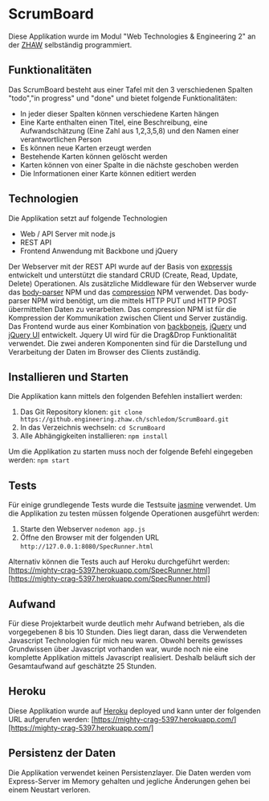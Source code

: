 ScrumBoard
==========

Diese Applikation wurde im Modul "Web Technologies & Engineering 2" an der [ZHAW](http://www.zhaw.ch/de.html) selbständig programmiert.

Funktionalitäten
----------------
Das ScrumBoard besteht aus einer Tafel mit den 3 verschiedenen Spalten "todo","in progress" und "done" und bietet folgende Funktionalitäten:

* In jeder dieser Spalten können verschiedene Karten hängen
* Eine Karte enthalten einen Titel, eine Beschreibung, eine Aufwandschätzung (Eine Zahl aus 1,2,3,5,8) und den Namen einer verantwortlichen Person
* Es können neue Karten erzeugt werden
* Bestehende Karten können gelöscht werden
* Karten können von einer Spalte in die nächste geschoben werden
* Die Informationen einer Karte können editiert werden

Technologien
------------
Die Applikation setzt auf folgende Technologien

* Web / API Server mit node.js
* REST API
* Frontend Anwendung mit Backbone und jQuery

Der Webserver mit der REST API wurde auf der Basis von [expressjs](http://expressjs.com) entwickelt und unterstützt die standard CRUD (Create, Read, Update, Delete) Operationen. Als zusätzliche Middleware für den Webserver wurde das [body-parser](https://github.com/expressjs/body-parser) NPM und das [compression](https://github.com/expressjs/compression) NPM verwendet. Das body-parser NPM wird benötigt, um die mittels HTTP PUT und HTTP POST übermittelten Daten zu verarbeiten. Das compression NPM ist für die Kompression der Kommunikation zwischen Client und Server zuständig. Das Frontend wurde aus einer Kombination von [backbonejs](http://backbonejs.org), [jQuery](https://jquery.com) und [jQuery UI](https://jqueryui.com) entwickelt. Jquery UI wird für die Drag&Drop Funktionalität verwendet. Die zwei anderen Komponenten sind für die Darstellung und Verarbeitung der Daten im Browser des Clients zuständig.

Installieren und Starten
------------------------
Die Applikation kann mittels den folgenden Befehlen installiert werden:

1. Das Git Repository klonen: `git clone https://github.engineering.zhaw.ch/schledom/ScrumBoard.git`
2. In das Verzeichnis wechseln: `cd ScrumBoard`
3. Alle Abhängigkeiten installieren: `npm install`

Um die Applikation zu starten muss noch der folgende Befehl eingegeben werden: `npm start`

Tests
-----
Für einige grundlegende Tests wurde die Testsuite [jasmine](http://jasmine.github.io) verwendet. Um die Applikation zu testen müssen folgende Operationen ausgeführt werden:

1. Starte den Webserver `nodemon app.js`
2. Öffne den Browser mit der folgenden URL `http://127.0.0.1:8080/SpecRunner.html`

Alternativ können die Tests auch auf Heroku durchgeführt werden: [https://mighty-crag-5397.herokuapp.com/SpecRunner.html][https://mighty-crag-5397.herokuapp.com/SpecRunner.html]

Aufwand
-------
Für diese Projektarbeit wurde deutlich mehr Aufwand betrieben, als die vorgegebenen 8 bis 10 Stunden. Dies liegt daran, dass die Verwendeten Javascript Technologien für mich neu waren. Obwohl bereits gewisses Grundwissen über Javascript vorhanden war, wurde noch nie eine komplette Applikation mittels Javascript realisiert. Deshalb beläuft sich der Gesamtaufwand auf geschätzte 25 Stunden.

Heroku
------
Diese Applikation wurde auf [Heroku](https://www.heroku.com) deployed und kann unter der folgenden URL aufgerufen werden: [https://mighty-crag-5397.herokuapp.com/][https://mighty-crag-5397.herokuapp.com/]

Persistenz der Daten
--------------------
Die Applikation verwendet keinen Persistenzlayer. Die Daten werden vom Express-Server im Memory gehalten und jegliche Änderungen gehen bei einem Neustart verloren.